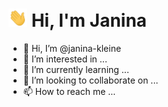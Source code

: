 <h1 align="left"><img src="https://raw.githubusercontent.com/ABSphreak/ABSphreak/master/gifs/Hi.gif" width="30px" /> Hi, I'm Janina</h1>

- 👋 Hi, I’m @janina-kleine
- 👀 I’m interested in ...
- 🌱 I’m currently learning ...
- 💞️ I’m looking to collaborate on ...
- 📫 How to reach me ...

<!---
janina-kleine/janina-kleine is a ✨ special ✨ repository because its `README.md` (this file) appears on your GitHub profile.
You can click the Preview link to take a look at your changes.
--->
